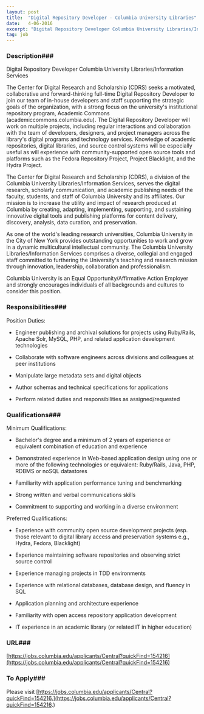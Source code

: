 ```yaml
---
layout: post
title:  "Digital Repository Developer - Columbia University Libraries"
date:   4-06-2016
excerpt: "Digital Repository Developer Columbia University Libraries/Information Services The Center for Digital Research and Scholarship (CDRS) seeks a motivated, collaborative and forward-thinking full-time Digital Repository Developer to join our team of in-house developers and staff supporting the strategic goals of the organization, with a strong focus on the university's institutional repository..."
tag: job
---
```


### Description###

Digital Repository Developer
Columbia University Libraries/Information Services

The Center for Digital Research and Scholarship (CDRS) seeks a motivated, collaborative and forward-thinking full-time Digital Repository Developer to join our team of in-house developers and staff supporting the strategic goals of the organization, with a strong focus on the university's institutional repository program, Academic Commons (academiccommons.columbia.edu). The Digital Repository Developer will work on multiple projects, including regular interactions and collaboration with the team of developers, designers, and project managers across the library's digital programs and technology services. Knowledge of academic repositories, digital libraries, and source control systems will be especially useful as will experience with community-supported open source tools and platforms such as the Fedora Repository Project, Project Blacklight, and the Hydra Project.

The Center for Digital Research and Scholarship (CDRS), a division of the Columbia University Libraries/Information Services, serves the digital research, scholarly communication, and academic publishing needs of the faculty, students, and staff of Columbia University and its affiliates. Our mission is to increase the utility and impact of research produced at Columbia by creating, adapting, implementing, supporting, and sustaining innovative digital tools and publishing platforms for content delivery, discovery, analysis, data curation, and preservation.

As one of the world's leading research universities, Columbia University in the City of New York provides outstanding opportunities to work and grow in a dynamic multicultural intellectual community. The Columbia University Libraries/Information Services comprises a diverse, collegial and engaged staff committed to furthering the University's teaching and research mission through innovation, leadership, collaboration and professionalism.

Columbia University is an Equal Opportunity/Affirmative Action Employer and strongly encourages individuals of all backgrounds and cultures to consider this position.


### Responsibilities###

Position Duties:

* Engineer publishing and archival solutions for projects using Ruby/Rails, Apache Solr, MySQL, PHP, and related application development technologies

* Collaborate with software engineers across divisions and colleagues at peer institutions

* Manipulate large metadata sets and digital objects

* Author schemas and technical specifications for applications

* Perform related duties and responsibilities as assigned/requested


### Qualifications###

Minimum Qualifications:

* Bachelor's degree and a minimum of 2 years of experience or equivalent combination of education and experience

* Demonstrated experience in Web-based application design using one or more of the following technologies or equivalent: Ruby/Rails, Java, PHP, RDBMS or noSQL datastores

* Familiarity with application performance tuning and benchmarking

* Strong written and verbal communications skills

* Commitment to supporting and working in a diverse environment  

Preferred Qualifications:

* Experience with community open source development projects (esp. those relevant to digital library access and preservation systems e.g., Hydra, Fedora, Blacklight)

* Experience maintaining software repositories and observing strict source control

* Experience managing projects in TDD environments

* Experience with relational databases, database design, and fluency in SQL

* Application planning and architecture experience

* Familiarity with open access repository application development

* IT experience in an academic library (or related IT in higher education)






### URL###

[https://jobs.columbia.edu/applicants/Central?quickFind=154216](https://jobs.columbia.edu/applicants/Central?quickFind=154216)

### To Apply###

Please visit [https://jobs.columbia.edu/applicants/Central?quickFind=154216.](https://jobs.columbia.edu/applicants/Central?quickFind=154216.)





